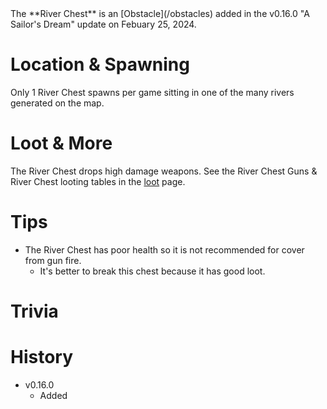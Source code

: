 <Stub />
The **River Chest** is an [Obstacle](/obstacles) added in the v0.16.0 "A Sailor's Dream" update on Febuary 25, 2024.

# Location & Spawning

Only 1 River Chest spawns per game sitting in one of the many rivers generated on the map.

# Loot & More

The River Chest drops high damage weapons. See the River Chest Guns & River Chest looting tables in the [loot](/loot) page.

# Tips

- The River Chest has poor health so it is not recommended for cover from gun fire.
  - It's better to break this chest because it has good loot.
 
# Trivia

# History
- v0.16.0
  - Added 
